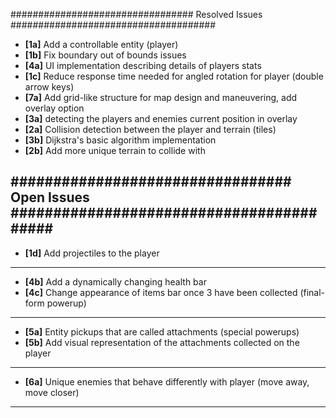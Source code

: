 ################################# Resolved Issues #####################################

- **[1a]** Add a controllable entity (player)
- **[1b]** Fix boundary out of bounds issues
- **[4a]** UI implementation describing details of players stats
- **[1c]** Reduce response time needed for angled rotation for player (double arrow keys)
- **[7a]** Add grid-like structure for map design and maneuvering, add overlay option
- **[3a]** detecting the players and enemies current position in overlay
- **[2a]** Collision detection between the player and terrain (tiles)
- **[3b]** Dijkstra's basic algorithm implementation
- **[2b]** Add more unique terrain to collide with 

################################# Open Issues ######################################### 
---------------------------------------------------------------------------------------
- **[1d]** Add projectiles to the player
---------------------------------------------------------------------------------------
- **[4b]** Add a dynamically changing health bar
- **[4c]** Change appearance of items bar once 3 have been collected (final-form powerup)
---------------------------------------------------------------------------------------
- **[5a]** Entity pickups that are called attachments (special powerups)
- **[5b]** Add visual representation of the attachments collected on the player
---------------------------------------------------------------------------------------
- **[6a]** Unique enemies that behave differently with player (move away, move closer)
---------------------------------------------------------------------------------------
